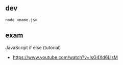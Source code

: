 ## dev

``` 
node <name.js>
```

## exam

JavaScript if else (tutorial)
- https://www.youtube.com/watch?v=IsG4Xd6LlsM